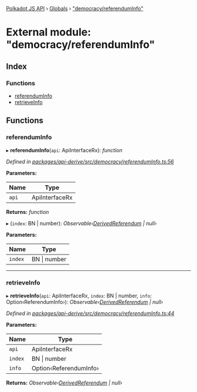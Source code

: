 [Polkadot JS API](../README.md) › [Globals](../globals.md) › ["democracy/referendumInfo"](_democracy_referenduminfo_.md)

# External module: "democracy/referendumInfo"

## Index

### Functions

* [referendumInfo](_democracy_referenduminfo_.md#referenduminfo)
* [retrieveInfo](_democracy_referenduminfo_.md#retrieveinfo)

## Functions

###  referendumInfo

▸ **referendumInfo**(`api`: ApiInterfaceRx): *function*

*Defined in [packages/api-derive/src/democracy/referendumInfo.ts:56](https://github.com/polkadot-js/api/blob/6e61be960/packages/api-derive/src/democracy/referendumInfo.ts#L56)*

**Parameters:**

Name | Type |
------ | ------ |
`api` | ApiInterfaceRx |

**Returns:** *function*

▸ (`index`: BN | number): *Observable‹[DerivedReferendum](../interfaces/_types_.derivedreferendum.md) | null›*

**Parameters:**

Name | Type |
------ | ------ |
`index` | BN &#124; number |

___

###  retrieveInfo

▸ **retrieveInfo**(`api`: ApiInterfaceRx, `index`: BN | number, `info`: Option‹ReferendumInfo›): *Observable‹[DerivedReferendum](../interfaces/_types_.derivedreferendum.md) | null›*

*Defined in [packages/api-derive/src/democracy/referendumInfo.ts:44](https://github.com/polkadot-js/api/blob/6e61be960/packages/api-derive/src/democracy/referendumInfo.ts#L44)*

**Parameters:**

Name | Type |
------ | ------ |
`api` | ApiInterfaceRx |
`index` | BN &#124; number |
`info` | Option‹ReferendumInfo› |

**Returns:** *Observable‹[DerivedReferendum](../interfaces/_types_.derivedreferendum.md) | null›*
